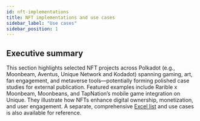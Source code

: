```yaml
---
id: nft-implementations
title: NFT implementations and use cases
sidebar_label: "Use cases"
sidebar_position: 1
---
```


## Executive summary

This section highlights selected NFT projects across Polkadot (e.g., Moonbeam, Aventus, Unique Network and Kodadot) spanning gaming, art, fan engagement, and metaverse tools—potentially forming polished case studies for external publication. Featured examples include Rarible x Moonbeam, Moonbeans, and TapNation’s mobile game integration on Unique. They illustrate how NFTs enhance digital ownership, monetization, and user engagement. A separate, comprehensive [Excel list](https://docs.google.com/spreadsheets/d/1u5QZWw1z42JHUxJhGousYFEZl1WG0Tap/edit?usp=sharing&ouid=113802931817577801665&rtpof=true&sd=true) and use cases is also available for reference.
